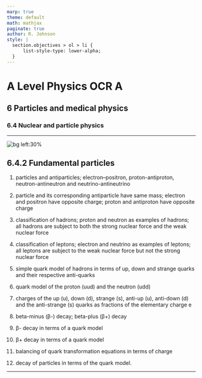 ```yaml
---
marp: true
theme: default
math: mathjax
paginate: true
author: R. Johnson
style: |
  section.objectives > ol > li {
      list-style-type: lower-alpha;
  }
---
```


# A Level Physics OCR A
## 6 Particles and medical physics
### 6.4 Nuclear and particle physics

---

<!-- _class: objectives -->

![bg left:30%](https://images.unsplash.com/photo-1492962827063-e5ea0d8c01f5?ixlib=rb-4.0.3&ixid=MnwxMjA3fDB8MHxwaG90by1wYWdlfHx8fGVufDB8fHx8&auto=format&fit=crop&w=2121&q=80)
## 6.4.2 Fundamental particles


1. particles and antiparticles; electron–positron, proton-antiproton, neutron-antineutron and neutrino-antineutrino

2. particle and its corresponding antiparticle have same mass; electron and positron have opposite charge; proton and antiproton have opposite charge

3. classification of hadrons; proton and neutron as examples of hadrons; all hadrons are subject to both the strong nuclear force and the weak nuclear force

4. classification of leptons; electron and neutrino as examples of leptons; all leptons are subject to the weak nuclear force but not the strong nuclear force

5. simple quark model of hadrons in terms of up, down and strange quarks and their respective anti-quarks

6. quark model of the proton (uud) and the neutron (udd)

7. charges of the up (u), down (d), strange (s), anti-up (u), anti-down (d) and the anti-strange (s) quarks as fractions of the elementary charge e
8. beta-minus (β-) decay; beta-plus (β+) decay

9. β- decay in terms of a quark model

10. β+ decay in terms of a quark model

11. balancing of quark transformation equations in
terms of charge

12. decay of particles in terms of the quark model.



---